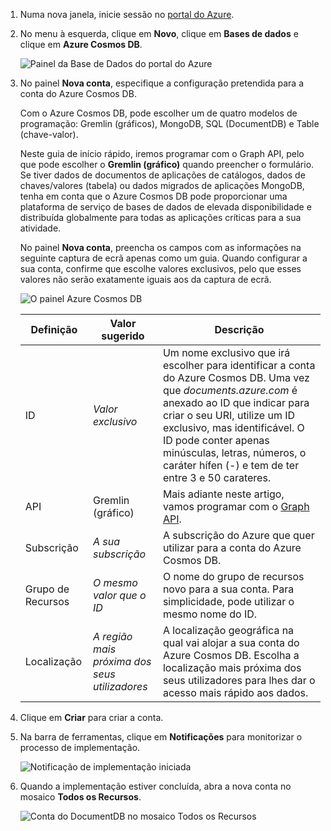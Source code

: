 1. Numa nova janela, inicie sessão no [portal do Azure](https://portal.azure.com/).
2. No menu à esquerda, clique em **Novo**, clique em **Bases de dados** e clique em **Azure Cosmos DB**.
   
   ![Painel da Base de Dados do portal do Azure](./media/cosmos-db-create-dbaccount-graph/create-nosql-db-databases-json-tutorial-1.png)

3. No painel **Nova conta**, especifique a configuração pretendida para a conta do Azure Cosmos DB. 

    Com o Azure Cosmos DB, pode escolher um de quatro modelos de programação: Gremlin (gráficos), MongoDB, SQL (DocumentDB) e Table (chave-valor).  
       
    Neste guia de início rápido, iremos programar com o Graph API, pelo que pode escolher o **Gremlin (gráfico)** quando preencher o formulário. Se tiver dados de documentos de aplicações de catálogos, dados de chaves/valores (tabela) ou dados migrados de aplicações MongoDB, tenha em conta que o Azure Cosmos DB pode proporcionar uma plataforma de serviço de bases de dados de elevada disponibilidade e distribuída globalmente para todas as aplicações críticas para a sua atividade.

    No painel **Nova conta**, preencha os campos com as informações na seguinte captura de ecrã apenas como um guia. Quando configurar a sua conta, confirme que escolhe valores exclusivos, pelo que esses valores não serão exatamente iguais aos da captura de ecrã. 
 
    ![O painel Azure Cosmos DB](./media/cosmos-db-create-dbaccount-graph/create-nosql-db-databases-json-tutorial-2.png)

    Definição|Valor sugerido|Descrição
    ---|---|---
    ID|*Valor exclusivo*|Um nome exclusivo que irá escolher para identificar a conta do Azure Cosmos DB. Uma vez que *documents.azure.com* é anexado ao ID que indicar para criar o seu URI, utilize um ID exclusivo, mas identificável. O ID pode conter apenas minúsculas, letras, números, o caráter hífen (-) e tem de ter entre 3 e 50 carateres.
    API|Gremlin (gráfico)|Mais adiante neste artigo, vamos programar com o [Graph API](../articles/cosmos-db/graph-introduction.md).|
    Subscrição|*A sua subscrição*|A subscrição do Azure que quer utilizar para a conta do Azure Cosmos DB. 
    Grupo de Recursos|*O mesmo valor que o ID*|O nome do grupo de recursos novo para a sua conta. Para simplicidade, pode utilizar o mesmo nome do ID. 
    Localização|*A região mais próxima dos seus utilizadores*|A localização geográfica na qual vai alojar a sua conta do Azure Cosmos DB. Escolha a localização mais próxima dos seus utilizadores para lhes dar o acesso mais rápido aos dados.

4. Clique em **Criar** para criar a conta.
5. Na barra de ferramentas, clique em **Notificações** para monitorizar o processo de implementação.

    ![Notificação de implementação iniciada](./media/cosmos-db-create-dbaccount-graph/azure-documentdb-nosql-notification.png)

6.  Quando a implementação estiver concluída, abra a nova conta no mosaico **Todos os Recursos**. 

    ![Conta do DocumentDB no mosaico Todos os Recursos](./media/cosmos-db-create-dbaccount-graph/azure-documentdb-all-resources.png)